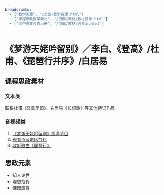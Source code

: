 ```yaml
---
breadcrumbs:
  - ["教学资源", "/页面/教学资源.html"]
  - ["课程思政教学素材", "/页面/教材/教材目录.html"]
  - ["高中语文必修上册", "/页面/教材/必修上.html"]
---
```


# 《梦游天姥吟留别》／李白、《登高》/杜甫、《琵琶行并序》/白居易

## 课程思政素材

### 文本类

联系杜甫《又呈吴郎》、白居易《长恨歌》等其他诗词作品。

### 音视频类

1. [《梦游天姥吟留别》朗诵节目](https://haokan.baidu.com/v?pd=wisenatural&vid=2537181316953973881)
2. [观看百家讲坛节目](https://tv.cctv.com/2017/10/09/VIDEbjLsUgQlweB0INOpDSOA171009.shtml)
3. [收听歌曲《琵琶行》](https://music.163.com/#/song?id=476513774&market=baiduqk)


## 思政元素

- 知人论世
- 理想抱负
- 慷慨激情
